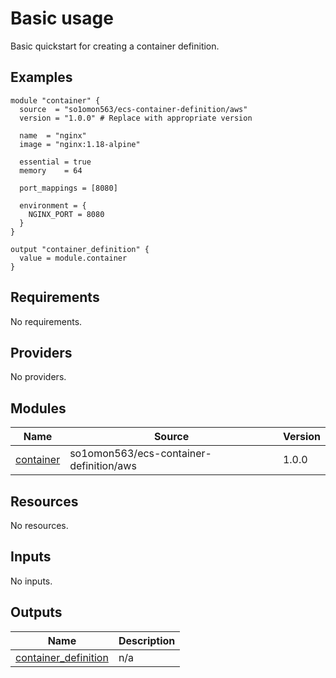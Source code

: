 # Basic usage

Basic quickstart for creating a container definition.

<!-- BEGINNING OF PRE-COMMIT-TERRAFORM DOCS HOOK -->


## Examples

```hcl
module "container" {
  source  = "so1omon563/ecs-container-definition/aws"
  version = "1.0.0" # Replace with appropriate version

  name  = "nginx"
  image = "nginx:1.18-alpine"

  essential = true
  memory    = 64

  port_mappings = [8080]

  environment = {
    NGINX_PORT = 8080
  }
}

output "container_definition" {
  value = module.container
}
```

## Requirements

No requirements.

## Providers

No providers.

## Modules

| Name | Source | Version |
|------|--------|---------|
| <a name="module_container"></a> [container](#module\_container) | so1omon563/ecs-container-definition/aws | 1.0.0 |

## Resources

No resources.

## Inputs

No inputs.

## Outputs

| Name | Description |
|------|-------------|
| <a name="output_container_definition"></a> [container\_definition](#output\_container\_definition) | n/a |


<!-- END OF PRE-COMMIT-TERRAFORM DOCS HOOK -->
